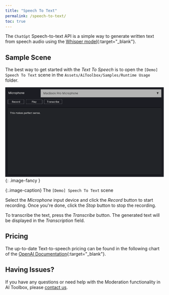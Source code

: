 ```yaml
---
title: "Speech To Text"
permalink: /speech-to-text/
toc: true
---
```


The `ChatGpt` Speech-to-text API is a simple way to generate written text from speech audio using the [Whisper model](https://openai.com/research/whisper){:target="_blank"}.

## Sample Scene

The best way to get started with the _Text To Speech_ is to open the `[Demo] Speech To Text` scene in the `Assets/AiToolbox/Samples/Runtime Usage` folder.

![](../assets/images/manual_images/runtime-demo-scene-stt.png){: .image-fancy }

{:.image-caption}
The `[Demo] Speech To Text` scene

Select the _Microphone_ input device and click the _Record_ button to start recording. Once you're done, click the _Stop_ button to stop the recording.

To transcribe the text, press the _Transcribe_ button. The generated text will be displayed in the _Transcription_ field.

<!-- To save the transcribed text, please select the _Export_ button. -->

<!-- If you don't hear any audio, please make sure your _Mute Audio_ button in the _Game_ panel is not active.
![](../assets/images/manual_images/sg-tts-mute-button.png){: .image-simple }
{:.notice--info} -->

## Pricing

The up-to-date Text-to-speech pricing can be found in the following chart of the [OpenAI Documentation](https://openai.com/pricing#audio-models){:target="_blank"}.

## Having Issues?

If you have any questions or need help with the Moderation functionality in AI Toolbox, please [contact us](/contact-details/).

